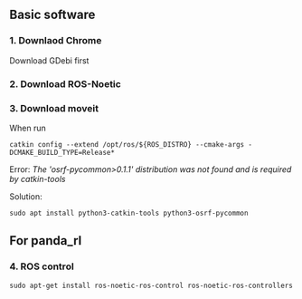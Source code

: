 ## Basic software
### 1. Downlaod Chrome
Download GDebi first 
### 2. Download ROS-Noetic
### 3. Download moveit
When run 
```
catkin config --extend /opt/ros/${ROS_DISTRO} --cmake-args -DCMAKE_BUILD_TYPE=Release*
```
Error:
*The 'osrf-pycommon>0.1.1' distribution was not found and is required by catkin-tools* 

Solution:
```
sudo apt install python3-catkin-tools python3-osrf-pycommon
```
## For panda_rl
### 4. ROS control
```
sudo apt-get install ros-noetic-ros-control ros-noetic-ros-controllers
```
